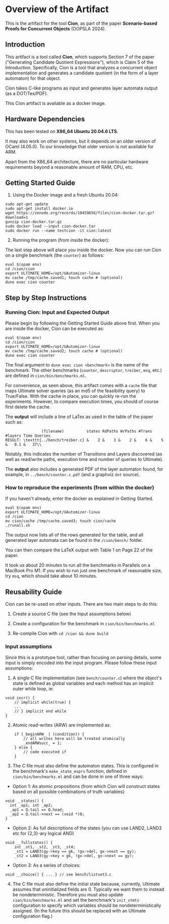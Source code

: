 # Overview of the Artifact

This is the artifact for the tool **Cion**, as part of the paper **Scenario-based Proofs for Concurrent Objects** (OOPSLA 2024).

## Introduction

This artifact is a tool called **Cion**, which supports Section 7 of the paper ("Generating Candidate Quotient Expressions"), which is Claim 5 of the Introduction. Specifically, Cion is a tool that analyzes a concurrent object implementation and generates a candidate quotient (in the form of a layer automaton) for that object.

Cion takes C-like programs as input and generates layer automata output (as a DOT/Tex/PDF).

This Cion artifact is available as a docker image. 



## Hardware Dependencies

This has been tested on **X86_64 Ubuntu 20.04.6 LTS**.

It may also work on other systems, but it depends on an older version of OCaml (4.05.0). To our knowledge that older version is not available for ARM.

Apart from the X86_64 architecture, there are no particular hardware requirements beyond a reasonable amount of RAM, CPU, etc. 

## Getting Started Guide

1. Using the Docker image and a fresh Ubuntu 20.04:

```
sudo apt-get update
sudo apt-get install docker.io
wget https://zenodo.org/records/10459656/files/cion-docker.tar.gz?download=1
gunzip cion-docker.tar.gz
sudo docker load --input cion-docker.tar
sudo docker run --name testcion -it cion:latest
```

2. Running the program (from inside the docker):

The last step above will place you inside the docker. Now you can run Cion on a single benchmark (the `counter`) as follows:

```
eval $(opam env)
cd /cion/cion
export ULTIMATE_HOME=/opt/UAutomizer-linux
mv cache /tmp/cache.saved1; touch cache # (optional)
dune exec cion counter
```

## Step by Step Instructions

### Running Cion: Input and Expected Output

Please begin by following the Getting Started Guide above first. When you are inside the docker, Cion can be executed as:

```
eval $(opam env)
cd /cion/cion
export ULTIMATE_HOME=/opt/UAutomizer-linux
mv cache /tmp/cache.saved2; touch cache # (optional)
dune exec cion counter
```

The final argument to `dune exec cion <benchmark>` is the name of the benchmark. The other benchmarks (`counter`, `descriptor`, `treiber`, `msq`, etc.) are defined in `cion/bin/benchmarks.ml`.

For convenience, as seen above, this artifact comes with a `cache` file that maps Ultimate solver queries (as an md5 of the feasibility query) to True/False. With the cache in place, you can quickly re-run the experiments. However, to compare execution times, you should of course first delete the cache.

The **output** will include a line of LaTex as used in the table of the paper such as:
```
                (filename)          states RdPaths WrPaths #Trans #layers Time Queries
RESULT: \texttt{../bench/treiber.c} &    2 &    3 &    2 &    6 &    5 &   0.1 &   37\\
```
Notably, this indicates the number of Transitions and Layers discovered (as well as read/write paths, execution time and number of queries to Ultimate).

The **output** also includes a generated PDF of the layer automaton found, for example, in
`../bench/counter.c.pdf` (and a graphviz `dot` source). 


### How to reproduce the experiments (from within the docker)

If you haven't already, enter the docker as explained in Getting Started.

```
eval $(opam env)
export ULTIMATE_HOME=/opt/UAutomizer-linux
cd /cion
mv cion/cache /tmp/cache.saved3; touch cion/cache
./runall.sh
```

The output now lists all of the rows generated for the table, and all generated layer automata can be found in the `/cion/bench/` folder.

You can then compare the LaTeX output with Table 1 on Page 22 of the paper.

It took us about 20 minutes to run all the benchmarks in Parallels on a MacBook Pro M1. If you wish to run just one benchmark of reasonable size, try `msq`, which should take about 10 minutes.


## Reusability Guide

Cion can be re-used on other inputs. There are two main steps to do this:

1. Create a source C file (see the Input assumptions below)

2. Create a configuration for the benchmark in `cion/bin/benchmarks.ml`

3. Re-compile Cion with `cd /cion && dune build`

### Input assumptions

Since this is a prototype tool, rather than focusing on parsing details, some input is simply encoded into the input program. Please follow these input assumptions:

 1. A single C file implementation (see `bench/counter.c`) where the object's state is defined as global variables and each method has an implicit outer while loop, ie:
```
void incr() {
    // implicit while(true) {
    ...
    // } implicit end while
}
```
2. Atomic read-writes (ARW) are implemented as:
```
    if (_beginARW_ | (condition)) {
        // all writes here will be treated atomically
        _endARWsucc_ = 1;
    } else {
        // code executed if 
    }
```

3. The C file must also define the automaton states.
This is configured in the benchmark's `make_state_exprs` function, defined in `cion/bin/benchmarks.ml` and can be done in one of three ways:

  * Option 1: As atomic propositions (from which Cion will construct states based on all possible combinations of truth variables):
```
void __states() {
  int _ap1; int _ap2;
  _ap1 = Q.tail == Q.head;
  _ap2 = Q.tail->next == (void *)0;
}
```
   
  * Option 2: As full descriptions of the states (you can use LAND2, LAND3 etc for {2,3}-ary logical AND)
```
void __fullstates() {
    int _st1, _st2, _st3, _st4;
    _st1 = LAND3(gy->key == gk, !gx->del, gx->next == gy); 
    _st2 = LAND3(gy->key < gk, !gx->del, gx->next == gy); 
```

  * Option 3: As a series of choices:
```
void __choice() { ... } // see bench/listset3.c
```

4. The C file must also define the initial state because,
currently, Ultimate assumes that uninitialized fields are 0.
Typically we want them to instead be nondeterministic. 
Therefore you must also update `cion/bin/benchmarks.ml` and set the 
benchmark's `init_stmts` configuration to specify which variables
should be nondeterministically assigned. 
(In the future this should be replaced with an Ultimate configuration flag.)
